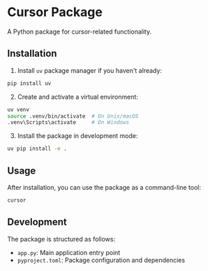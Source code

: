# Cursor Package

A Python package for cursor-related functionality.

## Installation

1. Install `uv` package manager if you haven't already:
```bash
pip install uv
```

2. Create and activate a virtual environment:
```bash
uv venv
source .venv/bin/activate  # On Unix/macOS
.venv\Scripts\activate     # On Windows
```

3. Install the package in development mode:
```bash
uv pip install -e .
```

## Usage

After installation, you can use the package as a command-line tool:

```bash
cursor
```

## Development

The package is structured as follows:
- `app.py`: Main application entry point
- `pyproject.toml`: Package configuration and dependencies 